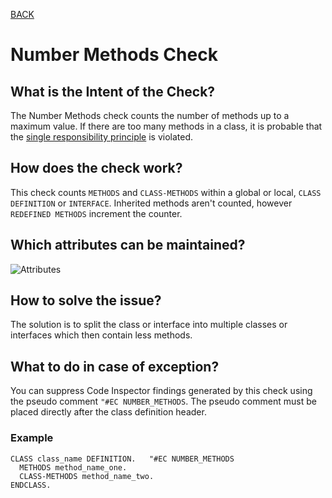 [BACK](../check_documentation.md)

# Number Methods Check
## What is the Intent of the Check?
The Number Methods check counts the number of methods up to a maximum value. If there are too many methods in a class, it is probable that the [single responsibility principle](https://en.wikipedia.org/wiki/Single_responsibility_principle) is violated.

## How does the check work?
This check counts `METHODS` and `CLASS-METHODS` within a global or local, `CLASS DEFINITION` or `INTERFACE`. Inherited methods aren't counted, however `REDEFINED METHODS` increment the counter.

## Which attributes can be maintained?
![Attributes](./img/number_of_methods.png)

## How to solve the issue?
The solution is to split the class or interface into multiple classes or interfaces which then contain less methods.

## What to do in case of exception?
You can suppress Code Inspector findings generated by this check using the pseudo comment `"#EC NUMBER_METHODS`. The pseudo comment must be placed directly after the class definition header.

### Example
```abap
CLASS class_name DEFINITION.   "#EC NUMBER_METHODS
  METHODS method_name_one.
  CLASS-METHODS method_name_two.
ENDCLASS.
```
